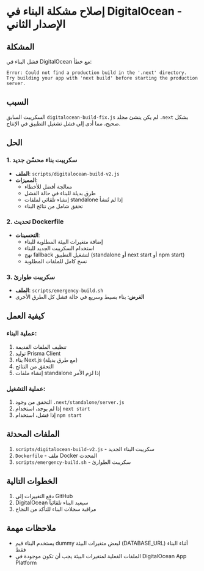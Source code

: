 # إصلاح مشكلة البناء في DigitalOcean - الإصدار الثاني

## المشكلة
فشل البناء في DigitalOcean مع خطأ:
```
Error: Could not find a production build in the '.next' directory. 
Try building your app with 'next build' before starting the production server.
```

## السبب
السكريبت السابق `digitalocean-build-fix.js` لم يكن ينشئ مجلد `.next` بشكل صحيح، مما أدى إلى فشل تشغيل التطبيق في الإنتاج.

## الحل

### 1. سكريبت بناء محسّن جديد
- **الملف**: `scripts/digitalocean-build-v2.js`
- **المميزات**:
  - معالجة أفضل للأخطاء
  - طرق بديلة للبناء في حالة الفشل
  - إنشاء تلقائي لملفات standalone إذا لم تُنشأ
  - تحقق شامل من نتائج البناء

### 2. تحديث Dockerfile
- **التحسينات**:
  - إضافة متغيرات البيئة المطلوبة للبناء
  - استخدام السكريبت الجديد للبناء
  - نهج fallback لتشغيل التطبيق (standalone أو next start أو npm start)
  - نسخ كامل للملفات المطلوبة

### 3. سكريبت طوارئ
- **الملف**: `scripts/emergency-build.sh`
- **الغرض**: بناء بسيط وسريع في حالة فشل كل الطرق الأخرى

## كيفية العمل

### عملية البناء:
1. تنظيف الملفات القديمة
2. توليد Prisma Client
3. بناء Next.js (مع طرق بديلة)
4. التحقق من النتائج
5. إنشاء ملفات standalone إذا لزم الأمر

### عملية التشغيل:
1. التحقق من وجود `.next/standalone/server.js`
2. إذا لم يوجد، استخدام `next start`
3. إذا فشل، استخدام `npm start`

## الملفات المحدثة
1. `scripts/digitalocean-build-v2.js` - سكريبت البناء الجديد
2. `Dockerfile` - ملف Docker المحدث
3. `scripts/emergency-build.sh` - سكريبت الطوارئ

## الخطوات التالية
1. دفع التغييرات إلى GitHub
2. DigitalOcean سيعيد البناء تلقائياً
3. مراقبة سجلات البناء للتأكد من النجاح

## ملاحظات مهمة
- يستخدم البناء قيم dummy لبعض متغيرات البيئة (DATABASE_URL) أثناء البناء فقط
- الملفات الفعلية لمتغيرات البيئة يجب أن تكون موجودة في DigitalOcean App Platform 
